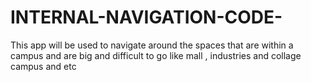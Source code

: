 # INTERNAL-NAVIGATION-CODE-
This app will be used to navigate around the spaces that are within a campus and are big and difficult to go like mall , industries and collage campus and etc 
